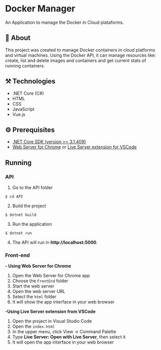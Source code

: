 # Docker Manager
An Application to manage the Docker in Cloud plataforms.

## 📖 About
This project was created to manage Docker containers in cloud platforms and virtual machines. Using the Docker API, it can manage resources like: create, list and delete images and containers and get current stats of running containers.

## ⚒️ Technologies
- .NET Core (C#)
- HTML
- CSS
- JavaScript
- Vue.js

## ⚙️ Prerequisites
- [.NET Core SDK (version >= 3.1.409)](https://dotnet.microsoft.com/download/dotnet/3.1)
- [Web Server for Chrome](https://chrome.google.com/webstore/detail/web-server-for-chrome/ofhbbkphhbklhfoeikjpcbhemlocgigb) or [Live Server extension for VSCode](https://marketplace.visualstudio.com/items?itemName=ritwickdey.LiveServer)

## Running
### API
1. Go to the API folder
```
$ cd API
```

2. Build the project
```
$ dotnet build
```

3. Run the application
```
$ dotnet run
```

4. The API will run in **http://localhost:5000**.

### Front-end
**- Using Web Server for Chrome**
1. Open the Web Server for Chrome app
2. Choose the `FrontEnd` folder
3. Start the web server
4. Open the web server URL
5. Select the `html` folder
6. It will show the app interface in your web browser

**-Using Live Server extension from VSCode**
1. Open the project in Visual Studio Code
2. Open the `index.html`
3. In the upper menu, click View -> Command Palette
4. Type **Live Server: Open with Live Server**, then select it
5. It will open the app interface in your web browser

